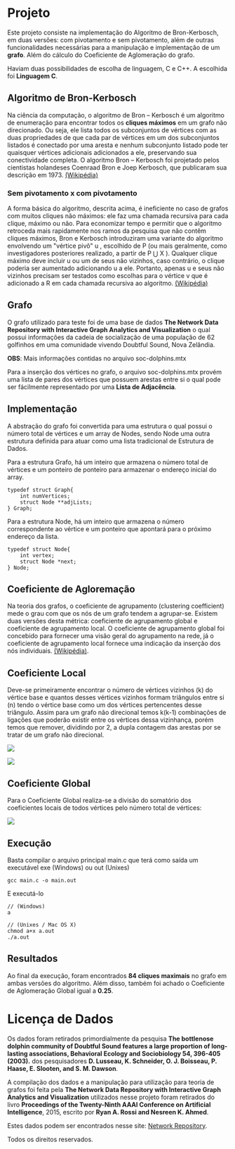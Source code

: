 # Projeto
Este projeto consiste na implementação do Algoritmo de Bron-Kerbosch, em duas versões: com pivotamento e sem pivotamento, além de outras funcionalidades necessárias para a manipulação e implementação de um **grafo**. Além do cálculo do Coeficiente de Aglomeração do grafo.

Haviam duas possibilidades de escolha de linguagem, C e C++. A escolhida foi **Linguagem C**.

## Algoritmo de Bron-Kerbosch

Na ciência da computação, o algoritmo de Bron – Kerbosch é um algoritmo de enumeração para encontrar todos os **cliques máximos** em um grafo não direcionado. Ou seja, ele lista todos os subconjuntos de vértices com as duas propriedades de que cada par de vértices em um dos subconjuntos listados é conectado por uma aresta e nenhum subconjunto listado pode ter quaisquer vértices adicionais adicionados a ele, preservando sua conectividade completa. O algoritmo Bron – Kerbosch foi projetado pelos cientistas holandeses Coenraad Bron e Joep Kerbosch, que publicaram sua descrição em 1973. [(Wikipédia)](https://en.wikipedia.org/wiki/Bron%E2%80%93Kerbosch_algorithm)

### Sem pivotamento x com pivotamento
A forma básica do algoritmo, descrita acima, é ineficiente no caso de grafos com muitos cliques não máximos: ele faz uma chamada recursiva para cada clique, máximo ou não. Para economizar tempo e permitir que o algoritmo retroceda mais rapidamente nos ramos da pesquisa que não contêm cliques máximos, Bron e Kerbosch introduziram uma variante do algoritmo envolvendo um "vértice pivô" u , escolhido de P (ou mais geralmente, como investigadores posteriores realizado, a partir de P  ⋃  X ). Qualquer clique máximo deve incluir u ou um de seus não vizinhos, caso contrário, o clique poderia ser aumentado adicionando u a ele. Portanto, apenas u e seus não vizinhos precisam ser testados como escolhas para o vértice v que é adicionado a R em cada chamada recursiva ao algoritmo. [(Wikipédia)](https://en.wikipedia.org/wiki/Bron%E2%80%93Kerbosch_algorithm)

## Grafo

O grafo utilizado para teste foi de uma base de dados **The Network Data Repository with Interactive Graph Analytics and Visualization** o qual possui informações da cadeia de socialização de uma população de 62 golfinhos em uma comunidade vivendo Doubtful Sound, Nova Zelândia.

**OBS**: Mais informações contidas no arquivo soc-dolphins.mtx

Para a inserção dos vértices no grafo, o arquivo soc-dolphins.mtx provém uma lista de pares dos vértices que possuem arestas entre si o qual pode ser fácilmente representado por uma **Lista de Adjacência**.

## Implementação

A abstração do grafo foi convertida para uma estrutura o qual possui o número total de vértices e um array de Nodes, sendo Node uma outra estrutura definida para atuar como uma lista tradicional de Estrutura de Dados. 

Para a estrutura Grafo, há um inteiro que armazena o número total de vértices e um ponteiro de ponteiro para armazenar o endereço inicial do array.

```
typedef struct Graph{
    int numVertices;
    struct Node **adjLists;
} Graph;
```
Para a estrutura Node, há um inteiro que armazena o número correspondente ao vértice e um ponteiro que apontará para o próximo endereço da lista.

```
typedef struct Node{
    int vertex;
    struct Node *next;
} Node;
```

## Coeficiente de Agloremação

Na teoria dos grafos, o coeficiente de agrupamento (clustering coefficient) mede o grau com que os nós de um grafo tendem a agrupar-se. Existem duas versões desta métrica: coeficiente de agrupamento global e coeficiente de agrupamento local. O coeficiente de agrupamento global foi concebido para fornecer uma visão geral do agrupamento na rede, já o coeficiente de agrupamento local fornece uma indicação da inserção dos nós individuais. [(Wikipédia)](https://pt.wikipedia.org/wiki/Coeficiente_de_agrupamento).

## Coeficiente Local

Deve-se primeiramente encontrar o número de vértices vizinhos (k) do vértice base e quantos desses vértices vizinhos formam triângulos entre si (n) tendo o vértice base como um dos vértices  pertencentes desse triângulo. Assim para um grafo não direcional temos k(k-1) combinações de ligações que poderão existir entre os vértices dessa vizinhança, porém temos que remover, dividindo por 2, a dupla contagem das arestas por se tratar de um grafo não direcional.

![](https://wikimedia.org/api/rest_v1/media/math/render/svg/aa96eeedd83d39250c797650d73618ac0335f21b)


![](https://wikimedia.org/api/rest_v1/media/math/render/svg/399ca5503a826bbad56fa5ebd992bb05c230195d)

## Coeficiente Global

Para o Coeficiente Global realiza-se a divisão do somatório dos coeficientes locais de todos vértices pelo número total de vértices:

![](https://wikimedia.org/api/rest_v1/media/math/render/svg/371e6fe890a43feebdae1c8a166ce1a757149872)

## Execução

Basta compilar o arquivo principal main.c que terá como saída um executável exe (Windows) ou out (Unixes)
```
gcc main.c -o main.out
```
E executá-lo
```
// (Windows)
a

// (Unixes / Mac OS X)
chmod a+x a.out
./a.out
```

## Resultados

Ao final da execução, foram encontrados **84 cliques maximais** no grafo em ambas versões do algoritmo. Além disso, também foi achado o Coeficiente de Aglomeração Global igual a **0.25**.

# Licença de Dados

Os dados foram retirados primordialmente da pesquisa **The bottlenose dolphin community of Doubtful Sound features a large proportion of long-lasting associations, Behavioral Ecology and Sociobiology 54, 396-405 (2003).** dos pesquisadores **D. Lusseau, K. Schneider, O. J. Boisseau, P. Haase, E. Slooten, and S. M. Dawson**. 

A compilação dos dados e a manipulação para utilização para teoria de grafos foi feita pela **The Network Data Repository with Interactive Graph Analytics and Visualization** utilizados nesse projeto foram retirados do livro **Proceedings of the Twenty-Ninth AAAI Conference on Artificial Intelligence**, 2015, escrito por **Ryan A. Rossi and Nesreen K. Ahmed**.

Estes dados podem ser encontrados nesse site: [Network Repository](http://networkrepository.com/).

Todos os direitos reservados.